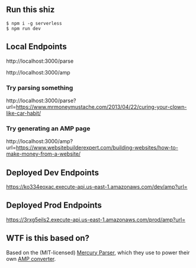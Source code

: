## Run this shiz
```
$ npm i -g serverless
$ npm run dev
```

## Local Endpoints
http://localhost:3000/parse

http://localhost:3000/amp

### Try parsing something
http://localhost:3000/parse?url=https://www.mrmoneymustache.com/2013/04/22/curing-your-clown-like-car-habit/

### Try generating an AMP page
http://localhost:3000/amp?url=https://www.websitebuilderexpert.com/building-websites/how-to-make-money-from-a-website/

## Deployed Dev Endpoints
https://ko334eoxac.execute-api.us-east-1.amazonaws.com/dev/amp?url=

## Deployed Prod Endpoints
https://3rxg5eils2.execute-api.us-east-1.amazonaws.com/prod/amp?url=

## WTF is this based on?
Based on the (MIT-licensed) [Mercury Parser](https://github.com/postlight/mercury-parser), which they use to power their own [AMP converter](https://mercury.postlight.com/amp-converter/).
